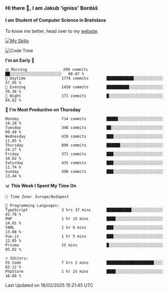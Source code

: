 ### Hi there 👋, I am Jakub 'igniss' Bordáš

#### I am Student of Computer Science in Bratislava
To know me better, head over to my [website](https://bordas.sk).

[![My Skills](https://skillicons.dev/icons?i=js,typescript,html,css,figma,svelte,vue,next,postgresql,nest,express,nodejs)](https://bordas.sk)


<!--START_SECTION:waka-->
![Code Time](http://img.shields.io/badge/Code%20Time-1%2C686%20hrs%2046%20mins-blue)

**I'm an Early 🐤** 

```text
🌞 Morning                299 commits         ██░░░░░░░░░░░░░░░░░░░░░░░   08.07 % 
🌆 Daytime                1776 commits        ████████████░░░░░░░░░░░░░   47.95 % 
🌃 Evening                1458 commits        ██████████░░░░░░░░░░░░░░░   39.36 % 
🌙 Night                  171 commits         █░░░░░░░░░░░░░░░░░░░░░░░░   04.62 % 
```
📅 **I'm Most Productive on Thursday** 

```text
Monday                   714 commits         █████░░░░░░░░░░░░░░░░░░░░   19.28 % 
Tuesday                  348 commits         ██░░░░░░░░░░░░░░░░░░░░░░░   09.40 % 
Wednesday                439 commits         ███░░░░░░░░░░░░░░░░░░░░░░   11.85 % 
Thursday                 899 commits         ██████░░░░░░░░░░░░░░░░░░░   24.27 % 
Friday                   371 commits         ███░░░░░░░░░░░░░░░░░░░░░░   10.02 % 
Saturday                 435 commits         ███░░░░░░░░░░░░░░░░░░░░░░   11.74 % 
Sunday                   498 commits         ███░░░░░░░░░░░░░░░░░░░░░░   13.44 % 
```


📊 **This Week I Spent My Time On** 

```text
🕑︎ Time Zone: Europe/Budapest

💬 Programming Languages: 
TypeScript               3 hrs 37 mins       ███████████░░░░░░░░░░░░░░   42.78 % 
PHP                      1 hr 15 mins        ████░░░░░░░░░░░░░░░░░░░░░   14.81 % 
YAML                     1 hr 6 mins         ███░░░░░░░░░░░░░░░░░░░░░░   13.08 % 
Vue.js                   1 hr 5 mins         ███░░░░░░░░░░░░░░░░░░░░░░   12.85 % 
Prisma                   25 mins             █░░░░░░░░░░░░░░░░░░░░░░░░   05.02 % 

🔥 Editors: 
VS Code                  7 hrs 2 mins        █████████████████████░░░░   83.12 % 
PhpStorm                 1 hr 25 mins        ████░░░░░░░░░░░░░░░░░░░░░   16.88 % 
```


 Last Updated on 18/02/2025 15:21:45 UTC
<!--END_SECTION:waka-->
